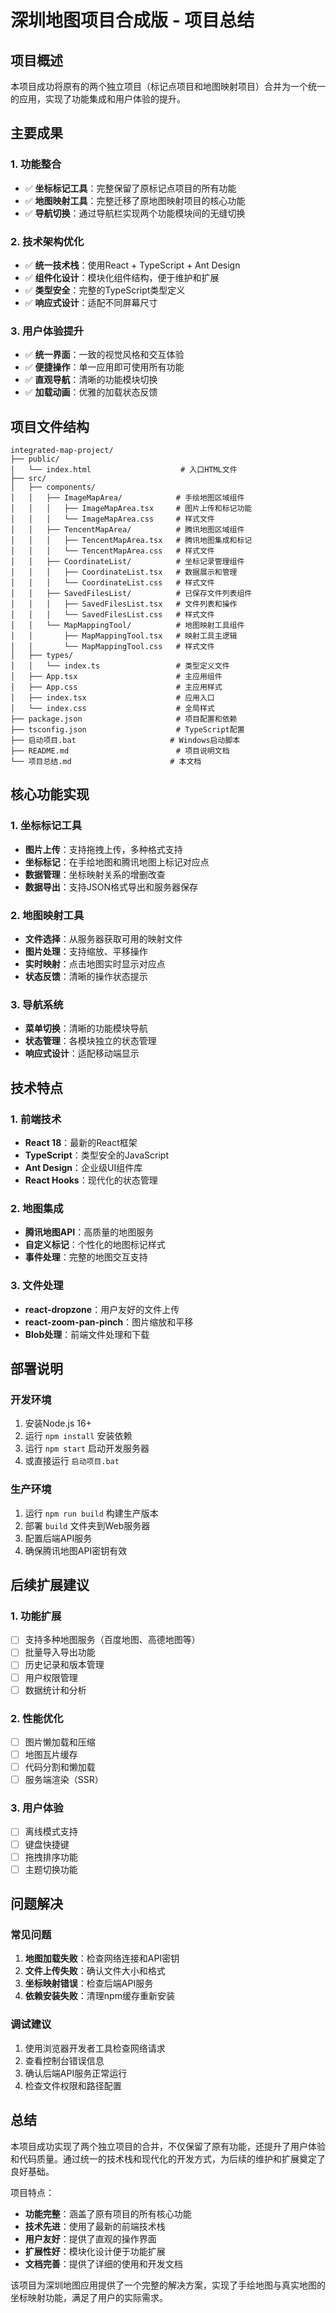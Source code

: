 # 深圳地图项目合成版 - 项目总结

## 项目概述

本项目成功将原有的两个独立项目（标记点项目和地图映射项目）合并为一个统一的应用，实现了功能集成和用户体验的提升。

## 主要成果

### 1. 功能整合
- ✅ **坐标标记工具**：完整保留了原标记点项目的所有功能
- ✅ **地图映射工具**：完整迁移了原地图映射项目的核心功能
- ✅ **导航切换**：通过导航栏实现两个功能模块间的无缝切换

### 2. 技术架构优化
- ✅ **统一技术栈**：使用React + TypeScript + Ant Design
- ✅ **组件化设计**：模块化组件结构，便于维护和扩展
- ✅ **类型安全**：完整的TypeScript类型定义
- ✅ **响应式设计**：适配不同屏幕尺寸

### 3. 用户体验提升
- ✅ **统一界面**：一致的视觉风格和交互体验
- ✅ **便捷操作**：单一应用即可使用所有功能
- ✅ **直观导航**：清晰的功能模块切换
- ✅ **加载动画**：优雅的加载状态反馈

## 项目文件结构

```
integrated-map-project/
├── public/
│   └── index.html                    # 入口HTML文件
├── src/
│   ├── components/
│   │   ├── ImageMapArea/            # 手绘地图区域组件
│   │   │   ├── ImageMapArea.tsx     # 图片上传和标记功能
│   │   │   └── ImageMapArea.css     # 样式文件
│   │   ├── TencentMapArea/          # 腾讯地图区域组件
│   │   │   ├── TencentMapArea.tsx   # 腾讯地图集成和标记
│   │   │   └── TencentMapArea.css   # 样式文件
│   │   ├── CoordinateList/          # 坐标记录管理组件
│   │   │   ├── CoordinateList.tsx   # 数据展示和管理
│   │   │   └── CoordinateList.css   # 样式文件
│   │   ├── SavedFilesList/          # 已保存文件列表组件
│   │   │   ├── SavedFilesList.tsx   # 文件列表和操作
│   │   │   └── SavedFilesList.css   # 样式文件
│   │   └── MapMappingTool/          # 地图映射工具组件
│   │       ├── MapMappingTool.tsx   # 映射工具主逻辑
│   │       └── MapMappingTool.css   # 样式文件
│   ├── types/
│   │   └── index.ts                 # 类型定义文件
│   ├── App.tsx                      # 主应用组件
│   ├── App.css                      # 主应用样式
│   ├── index.tsx                    # 应用入口
│   └── index.css                    # 全局样式
├── package.json                     # 项目配置和依赖
├── tsconfig.json                    # TypeScript配置
├── 启动项目.bat                     # Windows启动脚本
├── README.md                        # 项目说明文档
└── 项目总结.md                      # 本文档
```

## 核心功能实现

### 1. 坐标标记工具
- **图片上传**：支持拖拽上传，多种格式支持
- **坐标标记**：在手绘地图和腾讯地图上标记对应点
- **数据管理**：坐标映射关系的增删改查
- **数据导出**：支持JSON格式导出和服务器保存

### 2. 地图映射工具
- **文件选择**：从服务器获取可用的映射文件
- **图片处理**：支持缩放、平移操作
- **实时映射**：点击地图实时显示对应点
- **状态反馈**：清晰的操作状态提示

### 3. 导航系统
- **菜单切换**：清晰的功能模块导航
- **状态管理**：各模块独立的状态管理
- **响应式设计**：适配移动端显示

## 技术特点

### 1. 前端技术
- **React 18**：最新的React框架
- **TypeScript**：类型安全的JavaScript
- **Ant Design**：企业级UI组件库
- **React Hooks**：现代化的状态管理

### 2. 地图集成
- **腾讯地图API**：高质量的地图服务
- **自定义标记**：个性化的地图标记样式
- **事件处理**：完整的地图交互支持

### 3. 文件处理
- **react-dropzone**：用户友好的文件上传
- **react-zoom-pan-pinch**：图片缩放和平移
- **Blob处理**：前端文件处理和下载

## 部署说明

### 开发环境
1. 安装Node.js 16+
2. 运行 `npm install` 安装依赖
3. 运行 `npm start` 启动开发服务器
4. 或直接运行 `启动项目.bat`

### 生产环境
1. 运行 `npm run build` 构建生产版本
2. 部署 `build` 文件夹到Web服务器
3. 配置后端API服务
4. 确保腾讯地图API密钥有效

## 后续扩展建议

### 1. 功能扩展
- [ ] 支持多种地图服务（百度地图、高德地图等）
- [ ] 批量导入导出功能
- [ ] 历史记录和版本管理
- [ ] 用户权限管理
- [ ] 数据统计和分析

### 2. 性能优化
- [ ] 图片懒加载和压缩
- [ ] 地图瓦片缓存
- [ ] 代码分割和懒加载
- [ ] 服务端渲染（SSR）

### 3. 用户体验
- [ ] 离线模式支持
- [ ] 键盘快捷键
- [ ] 拖拽排序功能
- [ ] 主题切换功能

## 问题解决

### 常见问题
1. **地图加载失败**：检查网络连接和API密钥
2. **文件上传失败**：确认文件大小和格式
3. **坐标映射错误**：检查后端API服务
4. **依赖安装失败**：清理npm缓存重新安装

### 调试建议
1. 使用浏览器开发者工具检查网络请求
2. 查看控制台错误信息
3. 确认后端API服务正常运行
4. 检查文件权限和路径配置

## 总结

本项目成功实现了两个独立项目的合并，不仅保留了原有功能，还提升了用户体验和代码质量。通过统一的技术栈和现代化的开发方式，为后续的维护和扩展奠定了良好基础。

项目特点：
- **功能完整**：涵盖了原有项目的所有核心功能
- **技术先进**：使用了最新的前端技术栈
- **用户友好**：提供了直观的操作界面
- **扩展性好**：模块化设计便于功能扩展
- **文档完善**：提供了详细的使用和开发文档

该项目为深圳地图应用提供了一个完整的解决方案，实现了手绘地图与真实地图的坐标映射功能，满足了用户的实际需求。 